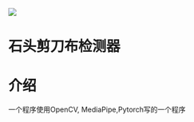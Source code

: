 ![](https://s2.loli.net/2023/07/23/7l85VQw3AFYyjmT.png)

# 石头剪刀布检测器

# 介绍

一个程序使用OpenCV,  MediaPipe,Pytorch写的一个程序


